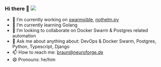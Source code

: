 ### Hi there 👋 ![](https://komarev.com/ghpvc/?username=s4ke&color=green)


- 🔭 I’m currently working on [swarmsible](https://github.com/neuroforgede/swarmsible), [nothelm.py](https://github.com/neuroforgede/nothelm.py)
- 🌱 I’m currently learning Golang
- 👯 I’m looking to collaborate on Docker Swarm & Postgres related automation
- 💬 Ask me about anything about: DevOps & Docker Swarm, Postgres, Python, Typescript, Django
- 📫 How to reach me: braun@neuroforge.de
- 😄 Pronouns: he/him
